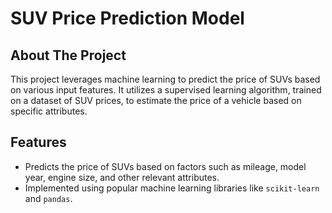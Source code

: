 <!DOCTYPE html>
<html lang="en">
<head>
  <meta charset="UTF-8">
  <meta name="viewport" content="width=device-width, initial-scale=1.0">
</head>
<body>

<div class="container">
  <h1>SUV Price Prediction Model</h1>

  <h2>About The Project</h2>
  <p>This project leverages machine learning to predict the price of SUVs based on various input features. It utilizes a supervised learning algorithm, trained on a dataset of SUV prices, to estimate the price of a vehicle based on specific attributes.</p>

  <h2>Features</h2>
  <ul>
    <li>Predicts the price of SUVs based on factors such as mileage, model year, engine size, and other relevant attributes.</li>
    <li>Implemented using popular machine learning libraries like <code>scikit-learn</code> and <code>pandas</code>.</li>
  </ul>
</body>
</html>


